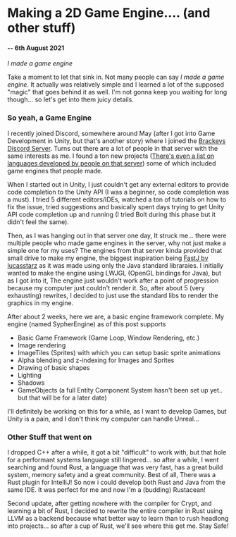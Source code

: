 # Making a 2D Game Engine.... (and other stuff)

#### -- 6th August 2021

*I made a game engine*

Take a moment to let that sink in. Not many people can say *I made a game engine*. It actually was relatively simple and I learned a lot of the supposed "magic" that goes behind it as well. I'm not gonna keep you waiting for long though... so let's get into them juicy details.

### So yeah, a Game Engine

I recently joined Discord, somewhere around May (after I got into Game Development in Unity, but that's another story) where I joined the [Brackeys Discord Server](https://discord.com/channels/243005537342586880/401076241861443587). Turns out there are a lot of people in that server with the same interests as me. I found a ton new projects ([There's even a list on languages developed by people on that server](https://github.com/salty-sweet/TLoDLiBSsf)) some of which included game engines that people made.

When I started out in Unity, I just couldn't get any external editors to provide code completion to the Unity API (I was a beginner, so code completion was a must). I tried 5 different editors/IDEs, watched a ton of tutorials on how to fix the issue, tried suggestions and basically spent days trying to get Unity API code completion up and running (I tried Bolt during this phase but it didn't feel the same).

Then, as I was hanging out in that server one day, It struck me... there were multiple people who made game engines in the server, why not just make a simple one for my uses? The engines from that server kinda provided that small drive to make my engine, the biggest inspiration being [FastJ by lucasstarz](https://github.com/fastjengine/FastJ) as it was made using only the Java standard libraraies. I initially wanted to make the engine using LWJGL (OpenGL bindings for Java), but as I got into it, The engine just wouldn't work after a point of progression because my computer just couldn't render it. So, after about 5 (very exhausting) rewrites, I decided to just use the standard libs to render the graphics in my engine.

After about 2 weeks, here we are, a basic engine framework complete. My engine (named SypherEngine) as of this post supports

 - Basic Game Framework (Game Loop, Window Rendering, etc.)
 - Image rendering
 - ImageTiles (Sprites) with which you can setup basic sprite animations
 - Alpha blending and z-indexing for Images and Sprites
 - Drawing of basic shapes
 - Lighting
 - Shadows
 - GameObjects (a full Entity Component System hasn't been set up yet.. but that will be for a later date)

I'll definitely be working on this for a while, as I want to develop Games, but Unity is a pain, and I don't think my computer can handle Unreal...

### Other Stuff that went on 

 I dropped C++ after a while, it got a bit "difficult" to work with, but that hole for a performant systems language still lingered... so after a while, I went searching and found Rust, a language that was very fast, has a great build system, memory safety and a great community. Best of all, There was a Rust plugin for IntelliJ! So now i could develop both Rust and Java from the same IDE. It was perfect for me and now I'm a (budding) Rustacean!

Second update, after getting nowhere with the compiler for Crypt, and learning a bit of Rust, I decided to rewrite the entire compiler in Rust using LLVM as a backend because what better way to learn than to rush headlong into projects... so after a cup of Rust, we'll see where this get me. Stay Safe!
